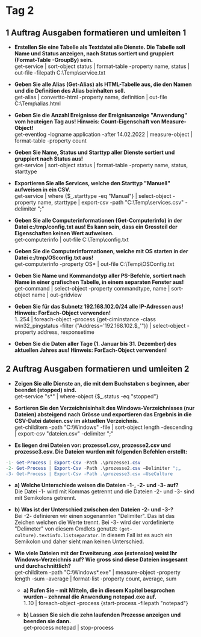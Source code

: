 # Tag 2

## 1 Auftrag Ausgaben formatieren und umleiten 1

- **Erstellen Sie eine Tabelle als Textdatei alle Dienste. Die Tabelle soll Name und Status anzeigen, nach Status sortiert und gruppiert (Format-Table -GroupBy) sein.**  
get-service | sort-object status | format-table -property name, status | out-file -filepath C:\Temp\service.txt

- **Geben Sie alle Alias (Get-Alias) als HTML-Tabelle aus, die den Namen und die Definition des Alias beinhalten soll.**  
get-alias | convertto-html -property name, definition | out-file C:\Temp\alias.html

- **Geben Sie die Anzahl Ereignisse der Ereignisanzeige "Anwendung" vom heuteigen Tag aus! Hinweis: Count-Eigenschaft von Measure-Object!**  
get-eventlog -logname application -after 14.02.2022 | measure-object | format-table -property count

- **Geben Sie Name, Status und Starttyp aller Dienste sortiert und gruppiert nach Status aus!**  
get-service | sort-object status | format-table -property name, status, starttype

- **Exportieren Sie alle Services, welche den Starttyp "Manuell" aufweisen in ein CSV.**  
get-service | where {$_.starttype -eq "Manual"} | select-object -property name, starttype | export-csv -path "C:\Temp\services.csv" -delimiter ";"

- **Geben Sie alle Computerinformationen (Get-Computerinfo) in der Datei c:/tmp/config.txt aus! Es kann sein, dass ein Grossteil der Eigenschaften keinen Wert aufweisen.**  
get-computerinfo | out-file C:\Temp\config.txt

- **Geben Sie die Computerinformationen, welche mit OS starten in der Datei c:/tmp/OSconfig.txt aus!**  
get-computerinfo -property OS* | out-file C:\Temp\OSConfig.txt

- **Geben Sie Name und Kommandotyp aller PS-Befehle, sortiert nach Name in einer grafischen Tabelle, in einem separaten Fenster aus!**  
get-command | select-object -property commandtype, name | sort-object name | out-gridview

- **Geben Sie für das Subnetz 192.168.102.0/24 alle IP-Adressen aus! Hinweis: ForEach-Object verwenden!**  
  1..254 | foreach-object -process {get-ciminstance -class win32_pingstatus -filter ("Address='192.168.102.$_'")} | select-object -property address, responsetime

- **Geben Sie die Daten aller Tage (1. Januar bis 31. Dezember) des aktuellen Jahres aus! Hinweis: ForEach-Object verwenden!**  

## 2 Auftrag Ausgaben formatieren und umleiten 2

- **Zeigen Sie alle Dienste an, die mit dem Buchstaben s beginnen, aber beendet (stopped) sind.**  
get-service "s*" | where-object {$_.status -eq "stopped"}

- **Sortieren Sie den Verzeichnisinhalt des Windows-Verzeichnisses (nur Dateien) absteigend nach Grösse und exportieren das Ergebnis in die CSV-Datei dateien.csv im aktuellen Verzeichnis.**  
get-childitem -path "C:\Windows" -file | sort-object length -descending | export-csv "dateien.csv" -delimiter ";"

-  **Es liegen drei Dateien vor: prozesse1.csv, prozesse2.csv und prozesse3.csv. Die Dateien wurden mit folgenden Befehlen erstellt:**

```powershell
-1- Get-Process | Export-Csv -Path .\prozesse1.csv
-2- Get-Process | Export-Csv -Path .\prozesse2.csv –Delimiter ";„
-3- Get-Process | Export-Csv -Path .\prozesse3.csv –UseCulture
```
  - **a) Welche Unterschiede weisen die Dateien -1-, -2- und -3- auf?**  
  Die Datei -1- wird mit Kommas getrennt und die Dateien -2- und -3- sind mit Semikolons getrennt.

  - **b) Was ist der Unterschied zwischen den Dateien -2- und -3-?**  
  Bei -2- definieren wir einen sogenannten "Delimiter". Das ist das Zeichen welchen die Werte trennt. Bei -3- wird der vordefinierte "Delimeter" von diesem Cmdlets genutzt: `(get-culture).textinfo.listseparator`. In diesem Fall ist es auch ein Semikolon und daher sieht man keinen Unterschied.

- **Wie viele Dateien mit der Erweiterung .exe (extension) weist Ihr Windows-Verzeichnis auf? Wie gross sind diese Dateien insgesamt und durchschnittlich?**  
get-childitem -path "C:\Windows\*.exe" | measure-object -property length -sum -average | format-list -property count, average, sum

  - **a) Rufen Sie – mit Mitteln, die in diesem Kapitel besprochen wurden – zehnmal die Anwendung notepad.exe auf.**  
    1..10 | foreach-object -process {start-process -filepath "notepad"}

  - **b) Lassen Sie sich die zehn laufenden Prozesse anzeigen und beenden sie dann.**  
    get-process notepad | stop-process